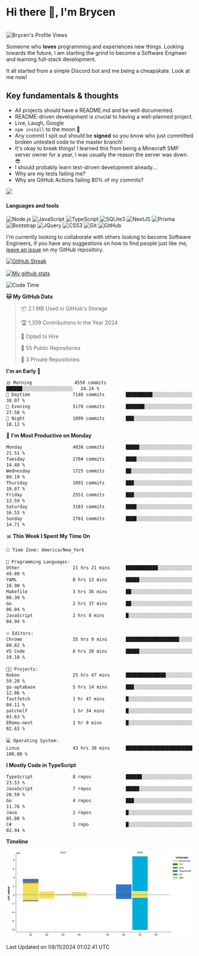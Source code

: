 # Hi there 👋, I'm Brycen

<br>
<img src="https://komarev.com/ghpvc/?username=BrycensRanch" alt="Brycen's Profile Views" />

Someone who **loves** programming and experiences new things. Looking towards the future, I am starting the grind to become a Software Engineer and learning full-stack development.

It all started from a simple Discord bot and me being a cheapskate. Look at me now!

## Key fundamentals & thoughts

- All projects should have a README.md and be well documented.
- README-driven development is crucial to having a well-planned project.
- Live, Laugh, Google
- `npm install` to the moon 🚀
- Any commit I spit out should be **signed** so you know who just committed broken untested code to the master branch!
- It's okay to break things! I learned this from being a Minecraft SMP server owner for a year, I was usually the reason the server was down. 😎
- I should probably learn test-driven development already...
- Why are my tests failing me?
- Why are GitHub Actions failing 80% of my commits? 

<img src="https://res.cloudinary.com/practicaldev/image/fetch/s--OoBLh7-Q--/c_limit%2Cf_auto%2Cfl_progressive%2Cq_auto%2Cw_880/https://cdn-images-1.medium.com/max/1614/1%2A8BlqJ8lNVZzuRjAg1mZ50w.png" height="400"/>

<h4>Languages and tools</h4>
<p>
  <img src="https://img.shields.io/badge/node.js%20-%2343853D.svg?&style=for-the-badge&logo=node.js&logoColor=white" alt="Node.js" />
  <img src="https://img.shields.io/badge/javascript%20-%23323330.svg?&style=for-the-badge&logo=javascript&logoColor=%23F7DF1E" alt="JavaScript" />
  <img src="https://img.shields.io/badge/typescript%20-%23323330.svg?&style=for-the-badge&logo=typescript&logoColor=#3467eb" alt="TypeScript" />
  <img src="https://img.shields.io/badge/sqlite3%20-%23323330.svg?&style=for-the-badge&logo=sqlite&logoColor=#3467eb" alt="SQLite3" />
  <img src="https://img.shields.io/badge/Next.JS%20-%23323330.svg?&style=for-the-badge&logo=next.js&logoColor=#3467eb" alt="NextJS" />
  <img src="https://img.shields.io/badge/Prisma%20-%23323330.svg?&style=for-the-badge&logo=prisma&logoColor=#3467eb" alt="Prisma" />
  <img src="https://img.shields.io/badge/bootstrap%20-%23323330.svg?&style=for-the-badge&logo=bootstrap" alt="Bootstrap" />
  <img src="https://img.shields.io/badge/jquery%20-%23323330.svg?&style=for-the-badge&logo=jquery" alt="JQuery" />
  <img src="https://img.shields.io/badge/css3%20-%23323330.svg?&style=for-the-badge&logo=css3" alt="CSS3" />
  <img src="https://img.shields.io/badge/git%20-%23323330.svg?&style=for-the-badge&logo=git" alt="Git" />
  <img src="https://img.shields.io/badge/github%20-%23323330.svg?&style=for-the-badge&logo=github" alt="GitHub" />
</p>

 I'm currently looking to collaborate with others looking to become Software Engineers, if you have any suggestions on how to find people just like me, [leave an issue](https://github.com/BrycensRanch/BrycensRanch/issues/new) on my GitHub repository.
 
 <p><a href="https://git.io/streak-stats"><img src="https://streak-stats.demolab.com?user=BrycensRanch&amp;theme=dark&amp;hide_border=true&amp;fire=EB5454&amp;ring=0CEB19" alt="GitHub Streak"></a></p>

<a href="https://github.com/anuraghazra/github-readme-stats">
  <img align="center" src="https://github-readme-stats.anuraghazra1.vercel.app/api?username=BrycensRanch&show_icons=true&line_height=27&include_all_commits=true" alt="My github stats" />
</a>

<!--START_SECTION:waka-->
![Code Time](http://img.shields.io/badge/Code%20Time-1%2C138%20hrs%204%20mins-blue)

**🐱 My GitHub Data** 

> 📦 2.1 MB Used in GitHub's Storage 
 > 
> 🏆 1,359 Contributions in the Year 2024
 > 
> 💼 Opted to Hire
 > 
> 📜 55 Public Repositories 
 > 
> 🔑 3 Private Repositories 
 > 
**I'm an Early 🐤** 

```text
🌞 Morning                4550 commits        ██████░░░░░░░░░░░░░░░░░░░   24.24 % 
🌆 Daytime                7146 commits        ██████████░░░░░░░░░░░░░░░   38.07 % 
🌃 Evening                5178 commits        ███████░░░░░░░░░░░░░░░░░░   27.58 % 
🌙 Night                  1899 commits        ███░░░░░░░░░░░░░░░░░░░░░░   10.12 % 
```
📅 **I'm Most Productive on Monday** 

```text
Monday                   4038 commits        █████░░░░░░░░░░░░░░░░░░░░   21.51 % 
Tuesday                  2704 commits        ████░░░░░░░░░░░░░░░░░░░░░   14.40 % 
Wednesday                1725 commits        ██░░░░░░░░░░░░░░░░░░░░░░░   09.19 % 
Thursday                 1891 commits        ███░░░░░░░░░░░░░░░░░░░░░░   10.07 % 
Friday                   2551 commits        ███░░░░░░░░░░░░░░░░░░░░░░   13.59 % 
Saturday                 3103 commits        ████░░░░░░░░░░░░░░░░░░░░░   16.53 % 
Sunday                   2761 commits        ████░░░░░░░░░░░░░░░░░░░░░   14.71 % 
```


📊 **This Week I Spent My Time On** 

```text
🕑︎ Time Zone: America/New_York

💬 Programming Languages: 
Other                    21 hrs 21 mins      ████████████░░░░░░░░░░░░░   49.09 % 
YAML                     8 hrs 13 mins       █████░░░░░░░░░░░░░░░░░░░░   18.90 % 
Makefile                 3 hrs 36 mins       ██░░░░░░░░░░░░░░░░░░░░░░░   08.30 % 
Go                       2 hrs 37 mins       ██░░░░░░░░░░░░░░░░░░░░░░░   06.04 % 
JavaScript               2 hrs 8 mins        █░░░░░░░░░░░░░░░░░░░░░░░░   04.94 % 

🔥 Editors: 
Chrome                   35 hrs 9 mins       ████████████████████░░░░░   80.82 % 
VS Code                  8 hrs 20 mins       █████░░░░░░░░░░░░░░░░░░░░   19.18 % 

🐱‍💻 Projects: 
Rokon                    25 hrs 47 mins      ███████████████░░░░░░░░░░   59.28 % 
go-aptabase              5 hrs 14 mins       ███░░░░░░░░░░░░░░░░░░░░░░   12.06 % 
fastfetch                1 hr 47 mins        █░░░░░░░░░░░░░░░░░░░░░░░░   04.11 % 
patchelf                 1 hr 34 mins        █░░░░░░░░░░░░░░░░░░░░░░░░   03.63 % 
ERomu-next               1 hr 8 mins         █░░░░░░░░░░░░░░░░░░░░░░░░   02.63 % 

💻 Operating System: 
Linux                    43 hrs 30 mins      █████████████████████████   100.00 % 
```

**I Mostly Code in TypeScript** 

```text
TypeScript               8 repos             ██████░░░░░░░░░░░░░░░░░░░   23.53 % 
JavaScript               7 repos             █████░░░░░░░░░░░░░░░░░░░░   20.59 % 
Go                       4 repos             ███░░░░░░░░░░░░░░░░░░░░░░   11.76 % 
Java                     2 repos             █░░░░░░░░░░░░░░░░░░░░░░░░   05.88 % 
C#                       1 repo              █░░░░░░░░░░░░░░░░░░░░░░░░   02.94 % 
```



**Timeline**

![Lines of Code chart](https://raw.githubusercontent.com/BrycensRanch/BrycensRanch/main/assets/bar_graph.png)


 Last Updated on 09/11/2024 01:02:41 UTC
<!--END_SECTION:waka-->

<!--
**BrycensRanch/BrycensRanch** is a ✨ _special_ ✨ repository because its `README.md` (this file) appears on your GitHub profile.

Here are some ideas to get you started:

- 🔭 I’m currently working on ...
- 🌱 I’m currently learning ...
- 👯 I’m looking to collaborate on ...
- 🤔 I’m looking for help with ...
- 💬 Ask me about ...
- 📫 How to reach me: ...
- 😄 Pronouns: ...
- ⚡ Fun fact: ...
-->
